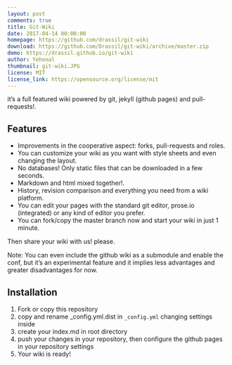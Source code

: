 ```yaml
---
layout: post
comments: true
title: Git-Wiki
date: 2017-04-14 00:00:00
homepage: https://github.com/drassil/git-wiki
download: https://github.com/Drassil/git-wiki/archive/master.zip
demo: https://drassil.github.io/git-wiki
author: Yehonal
thumbnail: git-wiki.JPG
license: MIT
license_link: https://opensource.org/license/mit
---
```


it’s a full featured wiki powered by git, jekyll (github pages) and pull-requests!.

## Features

* Improvements in the cooperative aspect: forks, pull-requests and roles.
* You can customize your wiki as you want with style sheets and even changing the layout.
* No databases! Only static files that can be downloaded in a few seconds.
* Markdown and html mixed together!.
* History, revision comparison and everything you need from a wiki platform.
* You can edit your pages with the standard git editor, prose.io (integrated) or any kind of editor you prefer.
* You can fork/copy the master branch now and start your wiki in just 1 minute.

Then share your wiki with us! please.

Note: You can even include the github wiki as a submodule and enable the conf, but it’s an experimental feature and it implies less advantages and greater disadvantages for now.

## Installation

1. Fork or copy this repository
2. copy and rename _config.yml.dist in `_config.yml` changing settings inside
3. create your index.md in root directory
4. push your changes in your repository, then configure the github pages in your repository settings
5. Your wiki is ready!
